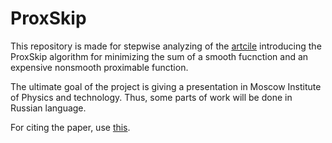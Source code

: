 # ProxSkip
This repository is made for stepwise analyzing of the [artcile](https://proceedings.mlr.press/v162/mishchenko22b.html) 
introducing the ProxSkip algorithm for minimizing the sum of a smooth fucnction and an expensive nonsmooth proximable function.

The ultimate goal of the project is giving a presentation in Moscow Institute of Physics and technology. Thus, some parts of work will be done in Russian language.

For citing the paper, use [this](https://github.com/KseniyaShestakova/ProxSkip/blob/main/citation.bib).


